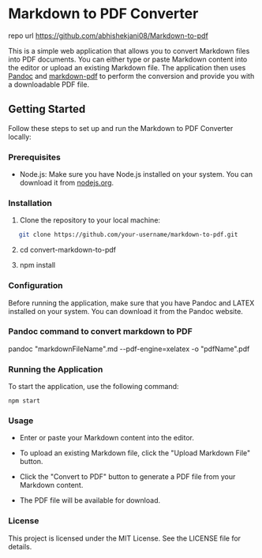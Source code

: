 # Markdown to PDF Converter

repo url https://github.com/abhishekjani08/Markdown-to-pdf

This is a simple web application that allows you to convert Markdown files into PDF documents. You can either type or paste Markdown content into the editor or upload an existing Markdown file. The application then uses [Pandoc](https://pandoc.org/) and [markdown-pdf](https://www.npmjs.com/package/markdown-pdf) to perform the conversion and provide you with a downloadable PDF file.

## Getting Started

Follow these steps to set up and run the Markdown to PDF Converter locally:

### Prerequisites

- Node.js: Make sure you have Node.js installed on your system. You can download it from [nodejs.org](https://nodejs.org/).

### Installation

1. Clone the repository to your local machine:

```bash
   git clone https://github.com/your-username/markdown-to-pdf.git
```

2. cd convert-markdown-to-pdf

3. npm install

### Configuration

Before running the application, make sure that you have Pandoc and LATEX installed on your system. You can download it from the Pandoc website.

### Pandoc command to convert markdown to PDF

pandoc "markdownFileName".md --pdf-engine=xelatex -o "pdfName".pdf

### Running the Application

To start the application, use the following command:

```
npm start
```

### Usage

- Enter or paste your Markdown content into the editor.

- To upload an existing Markdown file, click the "Upload Markdown File" button.

- Click the "Convert to PDF" button to generate a PDF file from your Markdown content.

- The PDF file will be available for download.

### License

This project is licensed under the MIT License. See the LICENSE file for details.

